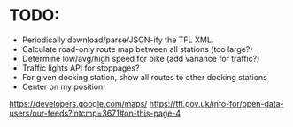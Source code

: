 # TODO:

- Periodically download/parse/JSON-ify the TFL XML.
- Calculate road-only route map between all stations (too large?)
- Determine low/avg/high speed for bike (add variance for traffic?)
- Traffic lights API for stoppages?
- For given docking station, show all routes to other docking stations
- Center on my position.

https://developers.google.com/maps/
https://tfl.gov.uk/info-for/open-data-users/our-feeds?intcmp=3671#on-this-page-4
